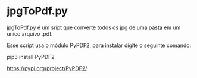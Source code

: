 # jpgToPdf.py
jpgToPdf.py é um sript que converte todos os jpg de uma pasta em um unico arquivo .pdf.

Esse script usa o módulo PyPDF2, para instalar digite o seguinte comando:

pip3 install PyPDF2

https://pypi.org/project/PyPDF2/
